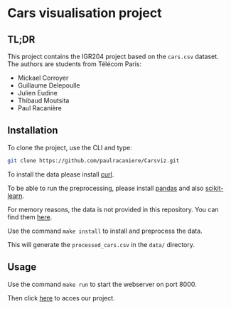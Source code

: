 # Cars visualisation project

## TL;DR

This project contains the IGR204 project based on the `cars.csv` dataset. The authors are students from Télécom Paris:

- Mickael Corroyer
- Guillaume Delepoulle
- Julien Eudine
- Thibaud Moutsita
- Paul Racanière

## Installation

To clone the project, use the CLI and type:

```bash
git clone https://github.com/paulracaniere/Carsviz.git
```

To install the data please install [curl](https://curl.haxx.se/).

To be able to run the preprocessing, please install [pandas](https://pandas.pydata.org/) and also [scikit-learn](https://scikit-learn.org/stable/).

For memory reasons, the data is not provided in this repository. You can find them [here](https://perso.telecom-paristech.fr/eagan/class/igr204/data/cars.csv).

Use the command `make install` to install and preprocess the data.

This will generate the `processed_cars.csv` in the `data/` directory.

## Usage

Use the command `make run` to start the webserver on port 8000.

Then click [here](http://localhost:8000/) to acces our project.

